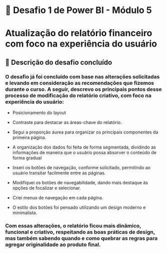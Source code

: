 # 🎯 Desafio 1 de Power BI - Módulo 5

# Atualização do relatório financeiro com foco na experiência do usuário

## 🚀 Descrição do desafio concluído

### O desafio já foi concluído com base nas alterações solicitadas e levando em consideração as recomendações que fizemos durante o curso. A seguir, descrevo os principais pontos desse processo de modificação do relatório criativo, com foco na experiência do usuário:

+   Posicionamento do layout

+   Contraste para destacar as áreas-chave do relatório.

+   Segui a proporção áurea para organizar os principais componentes da primeira página.

+   A organização dos dados foi feita de forma segmentada, dividindo as informações de maneira que o usuário possa absorver o conteúdo de forma gradual

+   Inseri os botões de navegação, conforme solicitado, permitindo ao usuário transitar facilmente entre as páginas. 

+   Modifiquei os botões de navegabilidade, dando mais destaque às opções de focalizar e selecionar.

+   Criei menus de navegação em cada página.

+   O estilo dos botões foi pensado utilizando um design moderno e minimalista.

### Com essas alterações, o relatório ficou mais dinâmico, funcional e criativo, respeitando as boas práticas de design, mas também sabendo quando e como quebrar as regras para agregar originalidade ao produto final.
